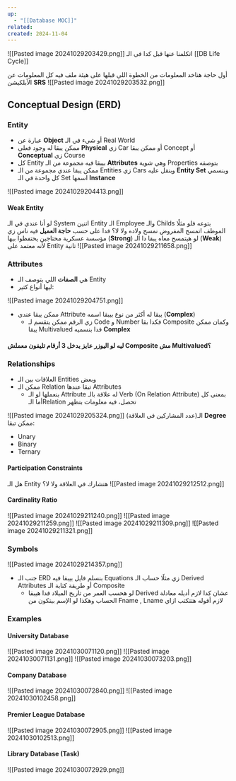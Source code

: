 ```yaml
---
up:
  - "[[Database MOC]]"
related: 
created: 2024-11-04
---
```


![[Pasted image 20241029203429.png]]
اتكلمنا عنها قبل كدا في الـ [[DB Life Cycle]]

أول حاجة هناخد المعلومات من الخطوة اللي قبلها على هيئة ملف فيه كل المعلومات عن الأبلكيشن **SRS**
![[Pasted image 20241029203532.png]]
## Conceptual Design (ERD)
### Entity
- عبارة عن **Object** أو شيء في الـ Real World
- ممكن يبقا له وجود فعلي **Physical** زي Car أو ممكن يبقا Concept أو **Conceptual** زي Course
- كل Entity بيبقا فيه مجموعة من الـ **Attributes** وهي شوية Properties بتوصفه
- ممكن يبقا عندي مجموعة من الـ Entities زي Cars وبنقل عليه **Entity Set** وبنسمي كل واحدة في الـ Set اسمها **Instance**

![[Pasted image 20241029204413.png]]
#### Weak Entity
لو أنا عندي في الـ System اتنين Entity الـ Employee والـ Childs بتوعه
فلو مثلًا الموظف اتمسح المفروض نمسح ولاده ولا لا؟ فدا على حسب **حاجة العميل** 
فيه ناس زي مؤسسة عسكرية محتاجين يحتفظوا بيها (**Strong**)
لو هيتمسح معاه يبقا دا الـ (**Weak**) لأنه معتمد على Entity تانية
![[Pasted image 20241029211658.png]]
### Attributes
- هي **الصفات** اللي بتوصف الـ Entity 
- ليها أنواع كتير:

![[Pasted image 20241029204751.png]]
- ممكن يبقا عندي Attribute يبقا له أكثر من نوع بيبقا اسمه (**Complex**)
	- زي الرقم ممكن يتقسم لـ Code و Number فكدا بقا Composite وكمان ممكن يبقا Multivalued فدا بنسميه **Complex**
#### ليه لو اليوزر عايز يدخل 3 أرقام تليفون معملش Composite مش Multivalued؟

### Relationships
- العلاقات بين الـ Entities وبعض
- ممكن الـ Relation تبقا عندها Attributes
	- بنعملها لو الـ Attribute له علاقة بالـ Verb (On Relation Attribute) 
	  بمعنى كل أما الـRelation تحصل، فيه معلومات بتظهر

![[Pasted image 20241029205324.png]]
الـ(عدد المشاركين في العلاقة) **Degree** ممكن تبقا:
- Unary
- Binary
- Ternary

#### Participation Constraints
هل الـ Entity هتشارك في العلاقة ولا لا؟
![[Pasted image 20241029212512.png]]
#### Cardinality Ratio
![[Pasted image 20241029211240.png]]
![[Pasted image 20241029211259.png]]
![[Pasted image 20241029211309.png]]
![[Pasted image 20241029211321.png]]
### Symbols
![[Pasted image 20241029214357.png]]
- جنب الـ ERD بنسلم فايل بيبقا فيه Equations زي مثلًا حساب الـ Derived Attributes أو طريقة كتابة الـ Composite 
	- لو هحسب العمر من تاريخ الميلاد فدا هيبقا Derived عشان كدا لازم أديله معادلة الحساب وهكذا لو الإسم بيتكون من Fname , Lname لازم أقوله هتتكتب ازاي

### Examples
#### University Database
![[Pasted image 20241030071120.png]]
![[Pasted image 20241030071131.png]]
![[Pasted image 20241030073203.png]]

#### Company Database
![[Pasted image 20241030072840.png]]
![[Pasted image 20241030102458.png]]
#### Premier League Database
![[Pasted image 20241030072905.png]]
![[Pasted image 20241030102513.png]]
#### Library Database (Task)
![[Pasted image 20241030072929.png]]
